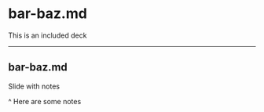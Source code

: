 # bar-baz.md

This is an included deck

---

## bar-baz.md

Slide with notes

^ Here are some notes
